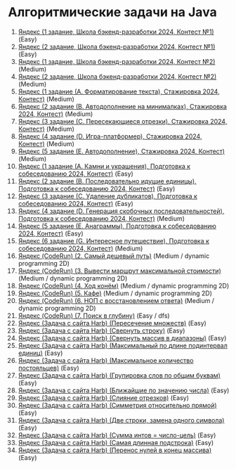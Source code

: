<h1 class="title">Алгоритмические задачи на Java</h1>
<ol>
    <li><a href="https://github.com/Oleg-Toropov/yandex_algorithms_training/tree/main/src/Yandex_school_2024_1" target="_blank">Яндекс (1 задание, Школа бэкенд-разработки 2024, Контест №1)</a> (Easy)</li>
    <li><a href="https://github.com/Oleg-Toropov/yandex_algorithms_training/tree/main/src/Yandex_school_2024_2" target="_blank">Яндекс (2 задание, Школа бэкенд-разработки 2024, Контест №1)</a> (Easy)</li>
    <li><a href="https://github.com/Oleg-Toropov/yandex_algorithms_training/tree/main/src/Yandex_school_2024_3" target="_blank">Яндекс (1 задание, Школа бэкенд-разработки 2024, Контест №2)</a> (Medium)</li>
    <li><a href="https://github.com/Oleg-Toropov/yandex_algorithms_training/tree/main/src/Yandex_school_2024_4" target="_blank">Яндекс (2 задание, Школа бэкенд-разработки 2024, Контест №2)</a> (Medium)</li>
    <li><a href="https://github.com/Oleg-Toropov/yandex_algorithms_training/tree/main/src/Yandex_internship_2024_1" target="_blank">Яндекс (1 задание (А. Форматирование текста), Стажировка 2024, Контест)</a> (Medium)</li>
    <li><a href="https://github.com/Oleg-Toropov/yandex_algorithms_training/tree/main/src/Yandex_internship_2024_2" target="_blank">Яндекс (2 задание (В. Автодополнение на минималках), Стажировка 2024, Контест)</a> (Medium)</li>
    <li><a href="https://github.com/Oleg-Toropov/yandex_algorithms_training/tree/main/src/Yandex_internship_2024_3" target="_blank">Яндекс (3 задание (С. Пересекающиеся отрезки), Стажировка 2024, Контест)</a> (Medium)</li>
    <li><a href="https://github.com/Oleg-Toropov/yandex_algorithms_training/tree/main/src/Yandex_internship_2024_4" target="_blank">Яндекс (4 задание (D. Игра-платформер), Стажировка 2024, Контест)</a> (Medium)</li>
    <li><a href="https://github.com/Oleg-Toropov/yandex_algorithms_training/tree/main/src/Yandex_internship_2024_5" target="_blank">Яндекс (5 задание (Е. Автодополнение), Стажировка 2024, Контест)</a> (Medium)</li>
    <li><a href="https://github.com/Oleg-Toropov/yandex_algorithms_training/tree/main/src/Yandex_preparing_for_the_interview_2024_1" target="_blank">Яндекс (1 задание (А. Камни и украшения), Подготовка к собеседованию 2024, Контест)</a> (Easy)</li>
    <li><a href="https://github.com/Oleg-Toropov/yandex_algorithms_training/tree/main/src/Yandex_preparing_for_the_interview_2024_2" target="_blank">Яндекс (2 задание (В. Последовательно идущие единицы), Подготовка к собеседованию 2024, Контест)</a> (Easy)</li>
    <li><a href="https://github.com/Oleg-Toropov/yandex_algorithms_training/tree/main/src/Yandex_preparing_for_the_interview_2024_3" target="_blank">Яндекс (3 задание (С. Удаление дубликатов), Подготовка к собеседованию 2024, Контест)</a> (Easy)</li>
    <li><a href="https://github.com/Oleg-Toropov/yandex_algorithms_training/tree/main/src/Yandex_preparing_for_the_interview_2024_4" target="_blank">Яндекс (4 задание (D. Генерация скобочных последовательностей), Подготовка к собеседованию 2024, Контест)</a> (Medium)</li>
    <li><a href="https://github.com/Oleg-Toropov/yandex_algorithms_training/tree/main/src/Yandex_preparing_for_the_interview_2024_5" target="_blank">Яндекс (5 задание (Е. Анаграммы), Подготовка к собеседованию 2024, Контест)</a> (Easy)</li>
    <li><a href="https://github.com/Oleg-Toropov/yandex_algorithms_training/tree/main/src/Yandex_preparing_for_the_interview_2024_6" target="_blank">Яндекс (6 задание (G. Интересное путешествие), Подготовка к собеседованию 2024, Контест)</a> (Medium)</li>
    <li><a href="https://github.com/Oleg-Toropov/yandex_algorithms_training/tree/main/src/Yandex_coderun_002" target="_blank">Яндекс (CodeRun) (2. Самый дешевый путь)</a> (Medium / dynamic programming 2D)</li>
    <li><a href="https://github.com/Oleg-Toropov/yandex_algorithms_training/tree/main/src/Yandex_coderun_003" target="_blank">Яндекс (CodeRun) (3. Вывести маршрут максимальной стоимости)</a> (Medium / dynamic programming 2D)</li>
    <li><a href="https://github.com/Oleg-Toropov/yandex_algorithms_training/tree/main/src/Yandex_coderun_004" target="_blank">Яндекс (CodeRun) (4. Ход конём)</a> (Medium / dynamic programming 2D)</li>
    <li><a href="https://github.com/Oleg-Toropov/yandex_algorithms_training/tree/main/src/Yandex_coderun_005_" target="_blank">Яндекс (CodeRun) (5. Кафе)</a> (Medium / dynamic programming 2D)</li>
    <li><a href="https://github.com/Oleg-Toropov/yandex_algorithms_training/tree/main/src/Yandex_coderun_006" target="_blank">Яндекс (CodeRun) (6. НОП с восстановлением ответа)</a> (Medium / dynamic programming 2D)</li>
    <li><a href="https://github.com/Oleg-Toropov/yandex_algorithms_training/tree/main/src/Yandex_coderun_007" target="_blank">Яндекс (CodeRun) (7. Поиск в глубину)</a> (Easy / dfs)</li>
    <li><a href="https://github.com/Oleg-Toropov/yandex_algorithms_training/tree/main/src/Yandex_harb_1" target="_blank">Яндекс (Задача с сайта Harb) (Пересечение множеств)</a> (Easy)</li>
    <li><a href="https://github.com/Oleg-Toropov/yandex_algorithms_training/tree/main/src/Yandex_harb_2" target="_blank">Яндекс (Задача с сайта Harb) (Свернуть строку)</a> (Easy)</li>
    <li><a href="https://github.com/Oleg-Toropov/yandex_algorithms_training/tree/main/src/Yandex_harb_3" target="_blank">Яндекс (Задача с сайта Harb) (Свернуть массив в диапазоны)</a> (Easy)</li>
    <li><a href="https://github.com/Oleg-Toropov/yandex_algorithms_training/tree/main/src/Yandex_harb_4" target="_blank">Яндекс (Задача с сайта Harb) (Максимальный по длине подинтервал единиц)</a> (Easy)</li>
    <li><a href="https://github.com/Oleg-Toropov/yandex_algorithms_training/tree/main/src/Yandex_harb_5" target="_blank">Яндекс (Задача с сайта Harb) (Максимальное количество постояльцев)</a> (Easy)</li>
    <li><a href="https://github.com/Oleg-Toropov/yandex_algorithms_training/tree/main/src/Yandex_harb_6" target="_blank">Яндекс (Задача с сайта Harb) (Групировка слов по общим буквам)</a> (Easy)</li>
    <li><a href="https://github.com/Oleg-Toropov/yandex_algorithms_training/tree/main/src/Yandex_harb_7" target="_blank">Яндекс (Задача с сайта Harb) (Ближайшие по значению числа)</a> (Easy)</li>
    <li><a href="https://github.com/Oleg-Toropov/yandex_algorithms_training/tree/main/src/Yandex_harb_8" target="_blank">Яндекс (Задача с сайта Harb) (Слияние отрезков)</a> (Easy)</li>
    <li><a href="https://github.com/Oleg-Toropov/yandex_algorithms_training/tree/main/src/Yandex_harb_9" target="_blank">Яндекс (Задача с сайта Harb) (Симметрия относительно прямой)</a> (Easy)</li>
    <li><a href="https://github.com/Oleg-Toropov/yandex_algorithms_training/tree/main/src/Yandex_harb_10" target="_blank">Яндекс (Задача с сайта Harb) (Две строки, замена одного символа)</a> (Easy)</li>
    <li><a href="https://github.com/Oleg-Toropov/yandex_algorithms_training/tree/main/src/Yandex_harb_11" target="_blank">Яндекс (Задача с сайта Harb) (Сумма интов = число-цель)</a> (Easy)</li>
    <li><a href="https://github.com/Oleg-Toropov/yandex_algorithms_training/tree/main/src/Yandex_harb_12" target="_blank">Яндекс (Задача с сайта Harb) (Самая длинная подстрока)</a> (Easy)</li>
    <li><a href="https://github.com/Oleg-Toropov/yandex_algorithms_training/tree/main/src/Yandex_harb_13" target="_blank">Яндекс (Задача с сайта Harb) (Перенос нулей в конец массива)</a> (Easy)</li>

</ol>
